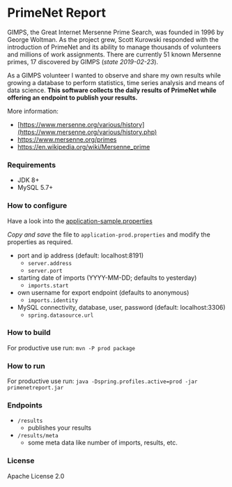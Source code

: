 # PrimeNet Report

GIMPS, the Great Internet Mersenne Prime Search, was founded in 1996 by George Woltman.
As the project grew, Scott Kurowski responded with the introduction of PrimeNet
and its ability to manage thousands of volunteers and millions of work assignments.
There are currently 51 known Mersenne primes, 17 discovered by GIMPS (_state 2019-02-23_).

As a GIMPS volunteer I wanted to observe and share my own results
while growing a database to perform statistics, time series analysis and means of data science.
  **This software collects the daily results of PrimeNet while offering an endpoint to publish your results.**

More information:
* [https://www.mersenne.org/various/history](https://www.mersenne.org/various/history.php)
* https://www.mersenne.org/primes
* https://en.wikipedia.org/wiki/Mersenne_prime

### Requirements

* JDK 8+
* MySQL 5.7+

### How to configure

Have a look into the [application-sample.properties](https://github.com/querwurzelt/mersenne-primenet-report/blob/master/src/main/resources/application-sample.properties)

*Copy and save* the file to `application-prod.properties` and modify the properties as required.

* port and ip address (default: localhost:8191)
    * `server.address`
    * `server.port`
* starting date of imports (YYYY-MM-DD; defaults to yesterday)
    * `imports.start`
* own username for export endpoint (defaults to anonymous)
    * `imports.identity`
* MySQL connectivity, database, user, password (default: localhost:3306)
    * `spring.datasource.url`

### How to build

For productive use run:
`mvn -P prod package`

### How to run

For productive use run:
`java -Dspring.profiles.active=prod -jar primenetreport.jar`

### Endpoints

* `/results`
    * publishes your results
* `/results/meta`
    * some meta data like number of imports, results, etc.

### License

Apache License 2.0
